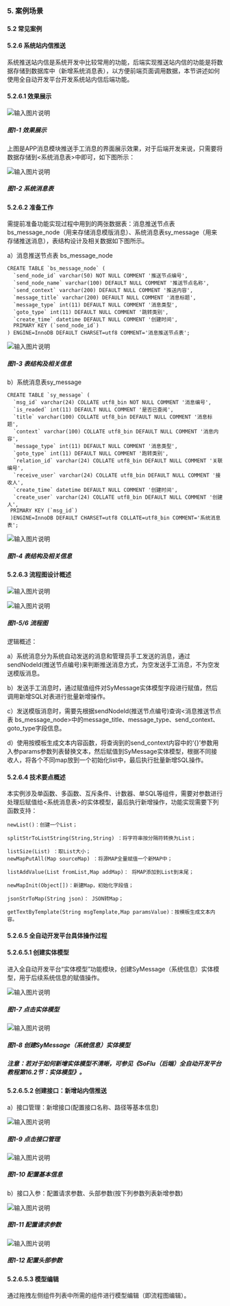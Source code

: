 ### 5. 案例场景

#### 5.2 常见案例

#### 5.2.6 系统站内信推送

系统推送站内信是系统开发中比较常用的功能，后端实现推送站内信的功能是将数据存储到数据库中（新增系统消息表），以方便前端页面调用数据，本节讲述如何使用全自动开发平台开发系统站内信后端功能。

#### 5.2.6.1 效果展示

![输入图片说明](../../../../images/SoFlu%EF%BC%88%E5%90%8E%E7%AB%AF%EF%BC%89%E5%BC%80%E5%8F%91%E5%B9%B3%E5%8F%B0/1.%20%E6%9C%80%E6%96%B0%E7%89%88%E6%9C%AC%20-%20%E6%9B%B4%E6%96%B0%E6%97%A5%E6%9C%9F%20-%202022.10.08/5.%20%E6%A1%88%E4%BE%8B%E5%9C%BA%E6%99%AF/2.%20%E5%B8%B8%E8%A7%81%E6%A1%88%E4%BE%8B/6.%20%E7%B3%BB%E7%BB%9F%E7%AB%99%E5%86%85%E4%BF%A1%E6%8E%A8%E9%80%81/image.png)

##### 图1-1 效果展示

上图是APP消息模块推送手工消息的界面展示效果，对于后端开发来说，只需要将数据存储到<系统消息表>中即可，如下图所示：

![输入图片说明](../../../../images/SoFlu%EF%BC%88%E5%90%8E%E7%AB%AF%EF%BC%89%E5%BC%80%E5%8F%91%E5%B9%B3%E5%8F%B0/1.%20%E6%9C%80%E6%96%B0%E7%89%88%E6%9C%AC%20-%20%E6%9B%B4%E6%96%B0%E6%97%A5%E6%9C%9F%20-%202022.10.08/5.%20%E6%A1%88%E4%BE%8B%E5%9C%BA%E6%99%AF/2.%20%E5%B8%B8%E8%A7%81%E6%A1%88%E4%BE%8B/6.%20%E7%B3%BB%E7%BB%9F%E7%AB%99%E5%86%85%E4%BF%A1%E6%8E%A8%E9%80%81/1-2.png)

##### 图1-2 系统消息表

#### 5.2.6.2 准备工作

需提前准备功能实现过程中用到的两张数据表：消息推送节点表 bs_message_node（用来存储消息模版消息）、系统消息表sy_message（用来存储推送消息），表结构设计及相关数据如下图所示。

a）消息推送节点表 bs_message_node

```
CREATE TABLE `bs_message_node` (
  `send_node_id` varchar(50) NOT NULL COMMENT '推送节点编号',
  `send_node_name` varchar(100) DEFAULT NULL COMMENT '推送节点名称',
  `send_context` varchar(200) DEFAULT NULL COMMENT '推送内容',
  `message_title` varchar(200) DEFAULT NULL COMMENT '消息标题',
  `message_type` int(11) DEFAULT NULL COMMENT '消息类型',
  `goto_type` int(11) DEFAULT NULL COMMENT '跳转类别',
  `create_time` datetime DEFAULT NULL COMMENT '创建时间',
  PRIMARY KEY (`send_node_id`)
) ENGINE=InnoDB DEFAULT CHARSET=utf8 COMMENT='消息推送节点表';
```

![输入图片说明](../../../../images/SoFlu%EF%BC%88%E5%90%8E%E7%AB%AF%EF%BC%89%E5%BC%80%E5%8F%91%E5%B9%B3%E5%8F%B0/1.%20%E6%9C%80%E6%96%B0%E7%89%88%E6%9C%AC%20-%20%E6%9B%B4%E6%96%B0%E6%97%A5%E6%9C%9F%20-%202022.10.08/5.%20%E6%A1%88%E4%BE%8B%E5%9C%BA%E6%99%AF/2.%20%E5%B8%B8%E8%A7%81%E6%A1%88%E4%BE%8B/6.%20%E7%B3%BB%E7%BB%9F%E7%AB%99%E5%86%85%E4%BF%A1%E6%8E%A8%E9%80%81/1-3.png)

##### 图1-3 表结构及相关信息

b）系统消息表sy_message

```
CREATE TABLE `sy_message` (
  `msg_id` varchar(24) COLLATE utf8_bin NOT NULL COMMENT '消息编号',
  `is_readed` int(11) DEFAULT NULL COMMENT '是否已查阅',
  `title` varchar(100) COLLATE utf8_bin DEFAULT NULL COMMENT '消息标题',
  `context` varchar(100) COLLATE utf8_bin DEFAULT NULL COMMENT '消息内容',
  `message_type` int(11) DEFAULT NULL COMMENT '消息类型',
  `goto_type` int(11) DEFAULT NULL COMMENT '跑转类别',
  `relation_id` varchar(24) COLLATE utf8_bin DEFAULT NULL COMMENT '关联编号',
  `receive_user` varchar(24) COLLATE utf8_bin DEFAULT NULL COMMENT '接收人',
  `create_time` datetime DEFAULT NULL COMMENT '创建时间',
  `create_user` varchar(24) COLLATE utf8_bin DEFAULT NULL COMMENT '创建人',
 PRIMARY KEY (`msg_id`)
 )ENGINE=InnoDB DEFAULT CHARSET=utf8 COLLATE=utf8_bin COMMENT='系统消息表';
```

![输入图片说明](../../../../images/SoFlu%EF%BC%88%E5%90%8E%E7%AB%AF%EF%BC%89%E5%BC%80%E5%8F%91%E5%B9%B3%E5%8F%B0/1.%20%E6%9C%80%E6%96%B0%E7%89%88%E6%9C%AC%20-%20%E6%9B%B4%E6%96%B0%E6%97%A5%E6%9C%9F%20-%202022.10.08/5.%20%E6%A1%88%E4%BE%8B%E5%9C%BA%E6%99%AF/2.%20%E5%B8%B8%E8%A7%81%E6%A1%88%E4%BE%8B/6.%20%E7%B3%BB%E7%BB%9F%E7%AB%99%E5%86%85%E4%BF%A1%E6%8E%A8%E9%80%81/1-4.png)

##### 图1-4 表结构及相关信息

#### 5.2.6.3 流程图设计概述

![输入图片说明](../../../../images/SoFlu%EF%BC%88%E5%90%8E%E7%AB%AF%EF%BC%89%E5%BC%80%E5%8F%91%E5%B9%B3%E5%8F%B0/1.%20%E6%9C%80%E6%96%B0%E7%89%88%E6%9C%AC%20-%20%E6%9B%B4%E6%96%B0%E6%97%A5%E6%9C%9F%20-%202022.10.08/5.%20%E6%A1%88%E4%BE%8B%E5%9C%BA%E6%99%AF/2.%20%E5%B8%B8%E8%A7%81%E6%A1%88%E4%BE%8B/6.%20%E7%B3%BB%E7%BB%9F%E7%AB%99%E5%86%85%E4%BF%A1%E6%8E%A8%E9%80%81/1-5.png)

![输入图片说明](../../../../images/SoFlu%EF%BC%88%E5%90%8E%E7%AB%AF%EF%BC%89%E5%BC%80%E5%8F%91%E5%B9%B3%E5%8F%B0/1.%20%E6%9C%80%E6%96%B0%E7%89%88%E6%9C%AC%20-%20%E6%9B%B4%E6%96%B0%E6%97%A5%E6%9C%9F%20-%202022.10.08/5.%20%E6%A1%88%E4%BE%8B%E5%9C%BA%E6%99%AF/2.%20%E5%B8%B8%E8%A7%81%E6%A1%88%E4%BE%8B/6.%20%E7%B3%BB%E7%BB%9F%E7%AB%99%E5%86%85%E4%BF%A1%E6%8E%A8%E9%80%81/1-6.png)

##### 图1-5/6 流程图

逻辑概述：

a）系统消息分为系统自动发送的消息和管理员手工发送的消息，通过sendNodeId(推送节点编号)来判断推送消息方式，为空发送手工消息，不为空发送模版消息。

b）发送手工消息时，通过赋值组件对SyMessage实体模型字段进行赋值，然后调用新增SQL对表进行批量新增操作。

c）发送模版消息时，需要先根据sendNodeId(推送节点编号)查询<消息推送节点表 bs_message_node>中的message_title、message_type、send_context、goto_type字段信息。

d）使用按模板生成文本内容函数，将查询到的send_context内容中的‘{}’参数用入参params参数列表替换文本，然后赋值到SyMessage实体模型，根据不同接收人，将各个不同map放到一个初始化list中，最后执行批量新增SQL操作。

#### 5.2.6.4 技术要点概述

本实例涉及单函数、多函数、互斥条件、计数器、单SQL等组件，需要对参数进行处理后赋值给<系统消息表>的实体模型，最后执行新增操作，功能实现需要下列函数支持：

```
newList()：创建一个List；

splitStrToListString(String,String) ：将字符串按分隔符转换为List；

listSize(List) ：取List大小；
newMapPutAll(Map sourceMap) ：将源MAP全量赋值一个新MAP中；

listAddValue(List fromList,Map addMap)： 将MAP添加到List到末尾；

newMapInit(Object[])：新建Map，初始化字段值；

jsonStrToMap(String json)： JSON转Map；

getTextByTemplate(String msgTemplate,Map paramsValue)：按模板生成文本内容。
```

#### 5.2.6.5 全自动开发平台具体操作过程

#### 5.2.6.5.1 创建实体模型

进入全自动开发平台“实体模型”功能模块，创建SyMessage（系统信息）实体模型，用于后续系统信息的赋值操作。

![输入图片说明](../../../../images/SoFlu%EF%BC%88%E5%90%8E%E7%AB%AF%EF%BC%89%E5%BC%80%E5%8F%91%E5%B9%B3%E5%8F%B0/1.%20%E6%9C%80%E6%96%B0%E7%89%88%E6%9C%AC%20-%20%E6%9B%B4%E6%96%B0%E6%97%A5%E6%9C%9F%20-%202022.10.08/5.%20%E6%A1%88%E4%BE%8B%E5%9C%BA%E6%99%AF/2.%20%E5%B8%B8%E8%A7%81%E6%A1%88%E4%BE%8B/6.%20%E7%B3%BB%E7%BB%9F%E7%AB%99%E5%86%85%E4%BF%A1%E6%8E%A8%E9%80%81/1-7.png)

##### 图1-7 点击实体模型

![输入图片说明](../../../../images/SoFlu%EF%BC%88%E5%90%8E%E7%AB%AF%EF%BC%89%E5%BC%80%E5%8F%91%E5%B9%B3%E5%8F%B0/1.%20%E6%9C%80%E6%96%B0%E7%89%88%E6%9C%AC%20-%20%E6%9B%B4%E6%96%B0%E6%97%A5%E6%9C%9F%20-%202022.10.08/5.%20%E6%A1%88%E4%BE%8B%E5%9C%BA%E6%99%AF/2.%20%E5%B8%B8%E8%A7%81%E6%A1%88%E4%BE%8B/6.%20%E7%B3%BB%E7%BB%9F%E7%AB%99%E5%86%85%E4%BF%A1%E6%8E%A8%E9%80%81/1-8.png)

##### 图1-8 创建SyMessage（系统信息）实体模型

##### 注意：若对于如何新增实体模型不清晰，可参见《SoFlu（后端）全自动开发平台教程第16.2节：实体模型》。

#### 5.2.6.5.2 创建接口：新增站内信推送

a）接口管理：新增接口(配置接口名称、路径等基本信息)

![输入图片说明](../../../../images/SoFlu%EF%BC%88%E5%90%8E%E7%AB%AF%EF%BC%89%E5%BC%80%E5%8F%91%E5%B9%B3%E5%8F%B0/1.%20%E6%9C%80%E6%96%B0%E7%89%88%E6%9C%AC%20-%20%E6%9B%B4%E6%96%B0%E6%97%A5%E6%9C%9F%20-%202022.10.08/5.%20%E6%A1%88%E4%BE%8B%E5%9C%BA%E6%99%AF/2.%20%E5%B8%B8%E8%A7%81%E6%A1%88%E4%BE%8B/6.%20%E7%B3%BB%E7%BB%9F%E7%AB%99%E5%86%85%E4%BF%A1%E6%8E%A8%E9%80%81/1-9.png)

##### 图1-9 点击接口管理

![输入图片说明](../../../../images/SoFlu%EF%BC%88%E5%90%8E%E7%AB%AF%EF%BC%89%E5%BC%80%E5%8F%91%E5%B9%B3%E5%8F%B0/1.%20%E6%9C%80%E6%96%B0%E7%89%88%E6%9C%AC%20-%20%E6%9B%B4%E6%96%B0%E6%97%A5%E6%9C%9F%20-%202022.10.08/5.%20%E6%A1%88%E4%BE%8B%E5%9C%BA%E6%99%AF/2.%20%E5%B8%B8%E8%A7%81%E6%A1%88%E4%BE%8B/6.%20%E7%B3%BB%E7%BB%9F%E7%AB%99%E5%86%85%E4%BF%A1%E6%8E%A8%E9%80%81/1-10.png)

##### 图1-10 配置基本信息

b）接口入参：配置请求参数、头部参数(按下列参数列表新增参数)

![输入图片说明](../../../../images/SoFlu%EF%BC%88%E5%90%8E%E7%AB%AF%EF%BC%89%E5%BC%80%E5%8F%91%E5%B9%B3%E5%8F%B0/1.%20%E6%9C%80%E6%96%B0%E7%89%88%E6%9C%AC%20-%20%E6%9B%B4%E6%96%B0%E6%97%A5%E6%9C%9F%20-%202022.10.08/5.%20%E6%A1%88%E4%BE%8B%E5%9C%BA%E6%99%AF/2.%20%E5%B8%B8%E8%A7%81%E6%A1%88%E4%BE%8B/6.%20%E7%B3%BB%E7%BB%9F%E7%AB%99%E5%86%85%E4%BF%A1%E6%8E%A8%E9%80%81/1-11.png)

##### 图1-11 配置请求参数

![输入图片说明](../../../../images/SoFlu%EF%BC%88%E5%90%8E%E7%AB%AF%EF%BC%89%E5%BC%80%E5%8F%91%E5%B9%B3%E5%8F%B0/1.%20%E6%9C%80%E6%96%B0%E7%89%88%E6%9C%AC%20-%20%E6%9B%B4%E6%96%B0%E6%97%A5%E6%9C%9F%20-%202022.10.08/5.%20%E6%A1%88%E4%BE%8B%E5%9C%BA%E6%99%AF/2.%20%E5%B8%B8%E8%A7%81%E6%A1%88%E4%BE%8B/6.%20%E7%B3%BB%E7%BB%9F%E7%AB%99%E5%86%85%E4%BF%A1%E6%8E%A8%E9%80%81/1-12.png)

##### 图1-12 配置头部参数

#### 5.2.6.5.3 模型编辑

通过拖拽左侧组件列表中所需的组件进行模型编辑（即流程图编辑）。
